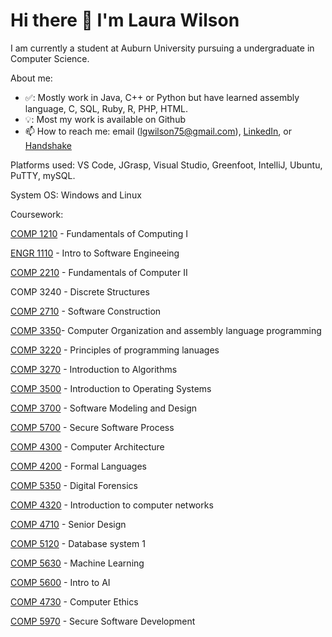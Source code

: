 # Hi there 👋 I'm Laura Wilson 

I am currently a student at Auburn University pursuing a undergraduate in Computer Science. 

About me:

- ✅: Mostly work in Java, C++ or Python but have learned assembly language, C, SQL, Ruby, R, PHP, HTML.
-  💡: Most my work is available on Github
- 📫 How to reach me: email (lgwilson75@gmail.com), [LinkedIn](https://www.linkedin.com/in/laura-wilson-806093232?lipi=urn%3Ali%3Apage%3Ad_flagship3_profile_view_base_contact_details%3Bt8GVzFcnSmGk%2BwY%2B9EF4Ug%3D%3D), or [Handshake](https://auburn.joinhandshake.com/stu/users/26064156)


Platforms used: VS Code, JGrasp, Visual Studio, Greenfoot, IntelliJ, Ubuntu, PuTTY, mySQL.

System OS: Windows and Linux

Coursework: 

[COMP 1210](https://github.com/ProgrammerL900/COMP-1210) - Fundamentals of Computing I

[ENGR 1110](https://github.com/ProgrammerL900/ENGR-1100) - Intro to Software Engineeing

[COMP 2210](https://github.com/ProgrammerL900/COMP-2210) - Fundamentals of Computer II

COMP 3240 - Discrete Structures

[COMP 2710](https://github.com/ProgrammerL900/COMP-2710) - Software Construction

[COMP 3350](https://github.com/ProgrammerL900/COMP-3350)- Computer Organization and assembly language programming

[COMP 3220](https://github.com/ProgrammerL900/COMP-3220) - Principles of programming lanuages



[COMP 3270](https://github.com/ProgrammerL900/COMP-3270) - Introduction to Algorithms

[COMP 3500](https://github.com/ProgrammerL900/COMP-3500) - Introduction to Operating Systems

[COMP 3700](https://github.com/ProgrammerL900/COMP-3700) - Software Modeling and Design



[COMP 5700](https://github.com/ProgrammerL900/COMP-5700) - Secure Software Process

[COMP 4300](https://github.com/ProgrammerL900/COMP-4300) - Computer Architecture

[COMP 4200](https://github.com/ProgrammerL900/COMP-4200) - Formal Languages

[COMP 5350](https://github.com/ProgrammerL900/COMP-5350) - Digital Forensics



[COMP 4320](https://github.com/ProgrammerL900/COMP-4320) - Introduction to computer networks

[COMP 4710](https://github.com/ProgrammerL900/COMP-4710) - Senior Design

[COMP 5120](https://github.com/ProgrammerL900/COMP-5120) - Database system 1

[COMP 5630](https://github.com/ProgrammerL900/COMP-5630) - Machine Learning

[COMP 5600](https://github.com/ProgrammerL900/COMP-5600) - Intro to AI

[COMP 4730](https://github.com/ProgrammerL900/COMP-4730) - Computer Ethics

[COMP 5970](https://github.com/ProgrammerL900/COMP-5970) - Secure Software Development



